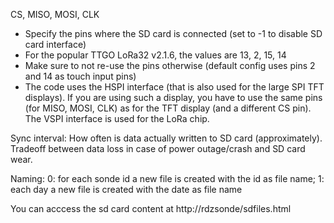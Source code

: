 CS, MISO, MOSI, CLK
* Specify the pins where the SD card is connected (set to -1 to disable SD card interface)
* For the popular TTGO LoRa32 v2.1.6, the values are 13, 2, 15, 14
* Make sure to not re-use the pins otherwise (default config uses pins 2 and 14 as touch input pins)
* The code uses the HSPI interface (that is also used for the large SPI TFT displays). If you are using such a display, you have to use the same pins (for MISO, MOSI, CLK) as for the TFT display (and a different CS pin). The VSPI interface is used for the LoRa chip.

Sync interval: How often is data actually written to SD card (approximately). Tradeoff between data loss in case of power outage/crash and SD card wear.

Naming: 0: for each sonde id a new file is created with the id as file name; 1: each day a new file is created with the date as file name

You can acccess the sd card content at http://rdzsonde/sdfiles.html